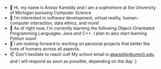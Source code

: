 - 👋 Hi, my name is Anirav Kareddy and I am a sophomore at the University of Michigan pursuing Computer Science
- 👀 I’m interested in software development, virtual reality, human-computer interaction, data ethics, and more!
- 🌱 As of right now, I'm currently learning the following Object-Orientated Programming Languages: Java and C++. I plan to also start learning Python soon!
- 💞️ I am looking forward to working on personal projects that better the lives of humans across all aspects. 
- 📫 Don't hesitate to reach out! My school email is akareddy@umich.edu and I will respond as soon as possible, depending on the day :)

<!---
akareddy04/akareddy04 is a ✨ special ✨ repository because its `README.md` (this file) appears on your GitHub profile.
You can click the Preview link to take a look at your changes.
--->
